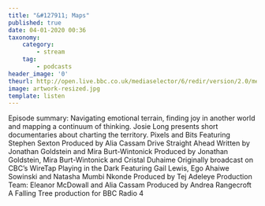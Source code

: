 ```yaml
---
title: "&#127911; Maps"
published: true
date: 04-01-2020 00:36
taxonomy:
    category:
        - stream
    tag:
        - podcasts
header_image: '0'
theurl: http://open.live.bbc.co.uk/mediaselector/6/redir/version/2.0/mediaset/audio-nondrm-download/proto/http/vpid/p07xbpvk.mp3
image: artwork-resized.jpg
template: listen
--- 
```

Episode summary: Navigating emotional terrain, finding joy in another world and mapping a continuum of thinking. Josie Long presents short documentaries about charting the territory. Pixels and Bits Featuring Stephen Sexton Produced by Alia Cassam Drive Straight Ahead Written by Jonathan Goldstein and Mira Burt-Wintonick Produced by Jonathan Goldstein, Mira Burt-Wintonick and Cristal Duhaime Originally broadcast on CBC’s WireTap Playing in the Dark Featuring Gail Lewis, Ego Ahaiwe Sowinski and Natasha Mumbi Nkonde Produced by Tej Adeleye Production Team: Eleanor McDowall and Alia Cassam Produced by Andrea Rangecroft A Falling Tree production for BBC Radio 4
